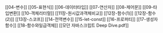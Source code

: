 [[04-변수]]
[[05-표현식]]
[[06-데이터타입]]
[[07-연산자]]
[[08-제어문]]
[[09-타입변환]]
[[10-객체리터럴]]
[[11장-원시값과객체비교]]
[[12장-함수(1)]]
[[12장-함수(2)]]
[[13장-스코프]]
[[14-전역변수]]
[[15-let-const]]
[[16-프로퍼티]]
[[17-생성자함수]]
[[18-함수와일급객체]]
[[모던 자바스크립트 Deep Dive.pdf]]